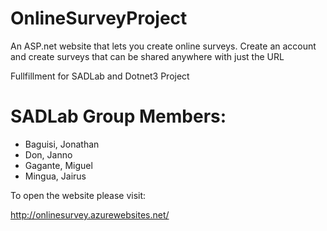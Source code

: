 # OnlineSurveyProject
An ASP.net website that lets you create online surveys. Create an account and create surveys that can be shared anywhere with just the URL

Fullfillment for SADLab and Dotnet3 Project

# SADLab Group Members:

- Baguisi, Jonathan
- Don, Janno
- Gagante, Miguel
- Mingua, Jairus 

To open the website please visit:

http://onlinesurvey.azurewebsites.net/


